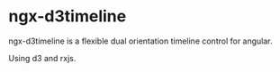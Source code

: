 # ngx-d3timeline

ngx-d3timeline is a flexible dual orientation timeline control for angular.

Using d3 and rxjs.
